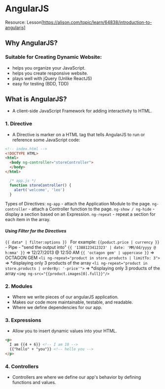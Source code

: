 # AngularJS
Resource: Lesson[https://alison.com/topic/learn/64838/introduction-to-angularjs]

## Why AngularJS?
### Suitable for Creating Dynamic Website:
- helps you organize your JavaScript.
- helps you create responsive website.
- plays well with jQuery (Unlike ReactJS)
- easy for testing (BDD, TDD)

## What is AngularJS?
- A client-side JavaScript Framework for adding interactivity to HTML.

### 1. Directive
- A Directive is marker on a HTML tag that tells AngularJS to run or reference some JavaScript code:
```html
<!-- index.html -->
<!DOCTYPE HTML>
<html>
  <body ng-controller="storeController">
  </body>
</html>
```

```javascript
  /* app.js */
  function storeController() {
    alert('welcome', 'leo')
  }
```
Types of Directives: 
`ng-app` - attach the Application Module to the page.
`ng-controller` - attach a Controller function to the page.
`ng-show / ng-hide` - display a section based on an Expression.
`ng-repeat` - repeat a section for each item in the array.

#### *Using Filter for the Directives*
`{{ data* | filter:options }} `
For example: 
`{{poduct.price | currency }}` - Pipe - "send the output into"
`{{ '1388123412323' | date: 'MM/dd/yyyy @ h:mma' }}` => 12/27/2013 @ 12:50 AM
`{{ 'octagon gem' | uppercase }}` => OCTAGON GEM
`<li ng-repeat="product in store.products | limitTo: 3">` => *displaying only 3 products of the array
`<li ng-repeat="product in store.products | orderBy: '-price'">` => *displaying only 3 products of the array
`<img ng-src="{{product.images[0].full}}"/>` 

### 2. Modules 
- Where we write pieces of our angularJS application.
- Makes our code more maintainable, testable, and readable.
- Where we define dependencies for our app.

### 3. Expressions
- Allow you to insert dynamic values into your HTML.
```html
<p>
  I am {{4 + 6}} <!-- I am 10 -->
  {{"hello" + "you"}} <!-- hello you -->
</p>
```

### 4. Controllers 
- Controllers are where we define our app's behavior by defining functions and values.



